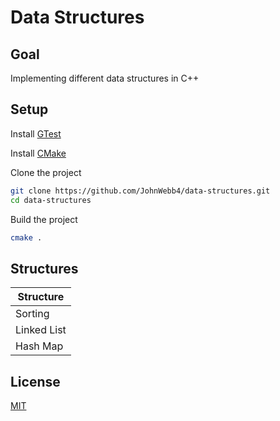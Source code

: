 # Data Structures

## Goal

Implementing different data structures in C++

## Setup

Install [GTest](https://github.com/google/googletest)

Install [CMake](https://cmake.org/)

Clone the project

```sh
git clone https://github.com/JohnWebb4/data-structures.git
cd data-structures
```

Build the project

```sh
cmake .
```

## Structures

| Structure   |
| ----------- |
| Sorting     |
| Linked List |
| Hash Map    |

## License

[MIT](/LICENSE)
